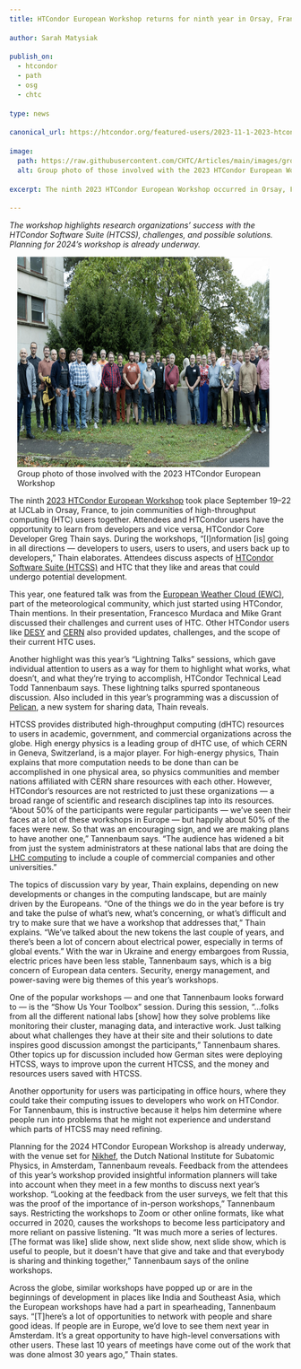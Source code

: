 ```yaml
---
title: HTCondor European Workshop returns for ninth year in Orsay, France

author: Sarah Matysiak

publish_on:
  - htcondor
  - path
  - osg
  - chtc
  
type: news

canonical_url: https://htcondor.org/featured-users/2023-11-1-2023-htcondor-european-worshop.html

image:
  path: https://raw.githubusercontent.com/CHTC/Articles/main/images/groupphoto.png
  alt: Group photo of those involved with the 2023 HTCondor European Workshop
  
excerpt: The ninth 2023 HTCondor European Workshop occurred in Orsay, France, September 19-22

--- 
```


*The workshop highlights research organizations’ success with the HTCondor Software Suite (HTCSS), challenges, and possible 
solutions. Planning for 2024’s workshop is already underway.*

<figure class="figure float-end" style="margin-left: 1em">
  <img src='https://raw.githubusercontent.com/CHTC/Articles/main/images/groupphoto.png' height="375" width="600" class="figure-img img-fluid rounded" alt="Group photo of those involved with the 2023 HTCondor European Workshop">
  <figcaption class="figure-caption">Group photo of those involved with the 2023 HTCondor European Workshop<br/></figcaption>
</figure>

The ninth [2023 HTCondor European Workshop](https://indico.cern.ch/event/1274213/) took place September 19–22 
at IJCLab in Orsay, France, to join communities of high-throughput computing
(HTC) users together. Attendees and HTCondor users have the opportunity to learn from developers and vice versa, 
HTCondor Core Developer Greg Thain says. During the workshops, “[I]nformation [is] going in all directions — developers
to users, users to users, and users back up to developers,” Thain elaborates. Attendees discuss aspects of 
[HTCondor Software Suite (HTCSS)](https://htcondor.org/) and HTC that they like and areas that could undergo potential development.

  

This year, one featured talk was from the [European Weather Cloud (EWC)](https://www.europeanweather.cloud/),
part of the meteorological community, which just started using HTCondor, Thain mentions. In their presentation, 
Francesco Murdaca and Mike Grant discussed their challenges and current uses of HTC. Other HTCondor users like
[DESY](https://www.desy.de/index_eng.html) and [CERN](https://home.cern/science/physics) also provided updates,
challenges, and the scope of their current HTC uses.

  

Another highlight was this year’s “Lightning Talks” sessions, which gave individual attention to users as a way 
for them to highlight what works, what doesn’t, and what they’re trying to accomplish, HTCondor Technical Lead 
Todd Tannenbaum says. These lightning talks spurred spontaneous discussion. Also included in this year’s programming 
was a discussion of [Pelican](https://pelicanplatform.org/), a new system for sharing data, Thain reveals.

  

HTCSS provides distributed high-throughput computing (dHTC) resources to users in academic, government, and commercial
organizations across the globe. High energy physics is a leading group of dHTC use, of which CERN in Geneva, Switzerland,
is a major player. For high-energy physics, Thain explains that more computation needs to be done than can be accomplished
in one physical area, so physics communities and member nations affiliated with CERN share resources with each other. 
However, HTCondor’s resources are not restricted to just these organizations — a broad range of scientific and research 
disciplines tap into its resources. “About 50% of the participants were regular participants — we’ve seen their faces at 
a lot of these workshops in Europe — but happily about 50% of the faces were new. So that was an encouraging sign, and 
we are making plans to have another one,” Tannenbaum says. “The audience has widened a bit from just the system administrators 
at these national labs that are doing the [LHC computing](https://home.cern/science/computing/grid) to include a couple of
commercial companies and other universities.”

  

The topics of discussion vary by year, Thain explains, depending on new developments or changes in the computing landscape,
but are mainly driven by the Europeans. “One of the things we do in the year before is try and take the pulse of what’s new,
what’s concerning, or what’s difficult and try to make sure that we have a workshop that addresses that,” Thain explains. 
“We’ve talked about the new tokens the last couple of years, and there’s been a lot of concern about electrical power, especially 
in terms of global events.” With the war in Ukraine and energy embargoes from Russia, electric prices have been less stable, 
Tannenbaum says, which is a big concern of European data centers. Security, energy management, and power-saving were big 
themes of this year’s workshops.

  

One of the popular workshops — and one that Tannenbaum looks forward to — is the “Show Us Your Toolbox” session. During this
session, “...folks from all the different national labs [show] how they solve problems like monitoring their cluster, managing 
data, and interactive work. Just talking about what challenges they have at their site and their solutions to date inspires
good discussion amongst the participants,” Tannenbaum shares. Other topics up for discussion included how German sites were 
deploying HTCSS, ways to improve upon the current HTCSS, and the money and resources users saved with HTCSS.

  

Another opportunity for users was participating in office hours, where they could take their computing issues to developers
who work on HTCondor. For Tannenbaum, this is instructive because it helps him determine where people run into problems that
he might not experience and understand which parts of HTCSS may need refining.

  

Planning for the 2024 HTCondor European Workshop is already underway, with the venue set for [Nikhef](https://www.nikhef.nl/en/),
the Dutch National Institute for Subatomic Physics, in Amsterdam, Tannenbaum reveals. Feedback from the attendees of this year’s
workshop provided insightful information planners will take into account when they meet in a few months to discuss next year’s 
workshop. “Looking at the feedback from the user surveys, we felt that this was the proof of the importance of in-person workshops,” 
Tannenbaum says. Restricting the workshops to Zoom or other online formats, like what occurred in 2020, causes the workshops to 
become less participatory and more reliant on passive listening. “It was much more a series of lectures. [The format was like] slide 
show, next slide show, next slide show, which is useful to people, but it doesn't have that give and take and that everybody is 
sharing and thinking together,” Tannenbaum says of the online workshops.

  

Across the globe, similar workshops have popped up or are in the beginnings of development in places like India and Southeast Asia, 
which the European workshops have had a part in spearheading, Tannenbaum says. “[T]here’s a lot of opportunities to
network with people and share good ideas. If people are in Europe, we’d love to see them next year in Amsterdam. It’s a great 
opportunity to have high-level conversations with other users. These last 10 years of meetings have come out of the work that 
was done almost 30 years ago,” Thain states.
